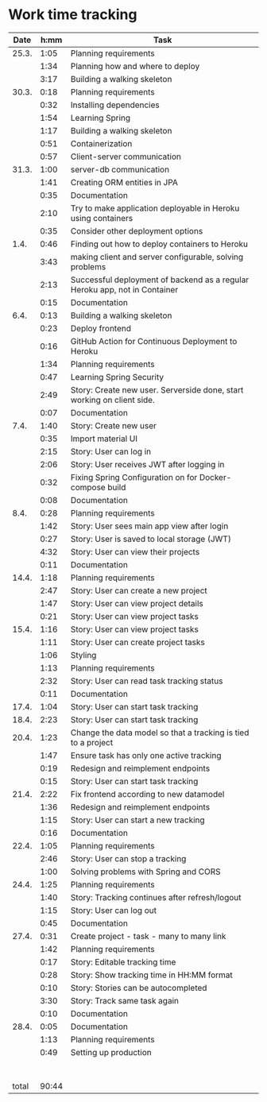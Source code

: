 # Work time tracking

| Date  | h:mm  | Task                                                                       |
| ----- | ----- | -------------------------------------------------------------------------- |
| 25.3. | 1:05  | Planning requirements                                                      |
|       | 1:34  | Planning how and where to deploy                                           |
|       | 3:17  | Building a walking skeleton                                                |
| 30.3. | 0:18  | Planning requirements                                                      |
|       | 0:32  | Installing dependencies                                                    |
|       | 1:54  | Learning Spring                                                            |
|       | 1:17  | Building a walking skeleton                                                |
|       | 0:51  | Containerization                                                           |
|       | 0:57  | Client-server communication                                                |
| 31.3. | 1:00  | server-db communication                                                    |
|       | 1:41  | Creating ORM entities in JPA                                               |
|       | 0:35  | Documentation                                                              |
|       | 2:10  | Try to make application deployable in Heroku using containers              |
|       | 0:35  | Consider other deployment options                                          |
| 1.4.  | 0:46  | Finding out how to deploy containers to Heroku                             |
|       | 3:43  | making client and server configurable, solving problems                    |
|       | 2:13  | Successful deployment of backend as a regular Heroku app, not in Container |
|       | 0:15  | Documentation                                                              |
| 6.4.  | 0:13  | Building a walking skeleton                                                |
|       | 0:23  | Deploy frontend                                                            |
|       | 0:16  | GitHub Action for Continuous Deployment to Heroku                          |
|       | 1:34  | Planning requirements                                                      |
|       | 0:47  | Learning Spring Security                                                   |
|       | 2:49  | Story: Create new user. Serverside done, start working on client side.     |
|       | 0:07  | Documentation                                                              |
| 7.4.  | 1:40  | Story: Create new user                                                     |
|       | 0:35  | Import material UI                                                         |
|       | 2:15  | Story: User can log in                                                     |
|       | 2:06  | Story: User receives JWT after logging in                                  |
|       | 0:32  | Fixing Spring Configuration on for Docker-compose build                    |
|       | 0:08  | Documentation                                                              |
| 8.4.  | 0:28  | Planning requirements                                                      |
|       | 1:42  | Story: User sees main app view after login                                 |
|       | 0:27  | Story: User is saved to local storage (JWT)                                |
|       | 4:32  | Story: User can view their projects                                        |
|       | 0:11  | Documentation                                                              |
| 14.4. | 1:18  | Planning requirements                                                      |
|       | 2:47  | Story: User can create a new project                                       |
|       | 1:47  | Story: User can view project details                                       |
|       | 0:21  | Story: User can view project tasks                                         |
| 15.4. | 1:16  | Story: User can view project tasks                                         |
|       | 1:11  | Story: User can create project tasks                                       |
|       | 1:06  | Styling                                                                    |
|       | 1:13  | Planning requirements                                                      |
|       | 2:32  | Story: User can read task tracking status                                  |
|       | 0:11  | Documentation                                                              |
| 17.4. | 1:04  | Story: User can start task tracking                                        |
| 18.4. | 2:23  | Story: User can start task tracking                                        |
| 20.4. | 1:23  | Change the data model so that a tracking is tied to a project              |
|       | 1:47  | Ensure task has only one active tracking                                   |
|       | 0:19  | Redesign and reimplement endpoints                                         |
|       | 0:15  | Story: User can start task tracking                                        |
| 21.4. | 2:22  | Fix frontend according to new datamodel                                    |
|       | 1:36  | Redesign and reimplement endpoints                                         |
|       | 1:15  | Story: User can start a new tracking                                       |
|       | 0:16  | Documentation                                                              |
| 22.4. | 1:05  | Planning requirements                                                      |
|       | 2:46  | Story: User can stop a tracking                                            |
|       | 1:00  | Solving problems with Spring and CORS                                      |
| 24.4. | 1:25  | Planning requirements                                                      |
|       | 1:40  | Story: Tracking continues after refresh/logout                             |
|       | 1:15  | Story: User can log out                                                    |
|       | 0:45  | Documentation                                                              |
| 27.4. | 0:31  | Create project - task - many to many link                                  |
|       | 1:42  | Planning requirements                                                      |
|       | 0:17  | Story: Editable tracking time                                              |
|       | 0:28  | Story: Show tracking time in HH:MM format                                  |
|       | 0:10  | Story: Stories can be autocompleted                                        |
|       | 3:30  | Story: Track same task again                                               |
|       | 0:10  | Documentation                                                              |
| 28.4. | 0:05  | Documentation                                                              |
|       | 1:13  | Planning requirements                                                      |
|       | 0:49  | Setting up production                                                      |
|       |       |                                                                            |
|       |       |                                                                            |
|       |       |                                                                            |
|       |       |                                                                            |
|       |       |                                                                            |
|       |       |                                                                            |
|       |       |                                                                            |
| total | 90:44 |                                                                            |
